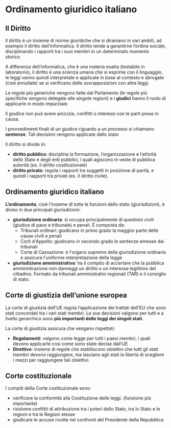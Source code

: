 ﻿# Ordinamento giuridico italiano

## Il Diritto

Il diritto è un insieme di norme giuridiche che si diramano in vari ambiti, ad esempio il diritto dell’informatica. Il diritto tende a garantirne l’ordine sociale, disciplinando i rapporti tra i suoi membri in un determinato momento storico.

A differenza dell’informatica, che è una materia esatta (testabile in laboratorio), il diritto è una scienza umana che si esprime con il linguaggio, le leggi vanno quindi interpretate e applicate in base al contesto e abrogate (cioè annullate) se si verificano delle sovrapposizioni con altre leggi.

Le regole più generiche vengono fatte dal Parlamento (le regole più specifiche vengono delegate alle singole regioni) e i **giudici** hanno il ruolo di applicarle in modo imparziale.

Il giudice non può avere amicizie, conflitti o interessi con le parti prese in causa.

I provvedimenti finali di un giudice riguardo a un processo si chiamano **sentenze**. Tali decisioni vengono applicate dallo stato

Il diritto si divide in:

- **diritto pubblico**: disciplina la formazione, l’organizzazione e l’attività dello Stato e degli enti pubblici, i quali agiscono in veste di pubblica autorità (es. il diritto costituzionale)
- **diritto privato**: regola i rapporti tra soggetti in posizione di parità, e quindi i rapporti tra privati (es. il diritto civile).

## Ordinamento giuridico italiano

**L’ordinamento**, cioè l’insieme di tutte le funzioni dello stato (giurisdizioni), è diviso in due principali giurisdizioni:

- **giurisdizione ordinaria**: si occupa principalmente di questioni civili (giudice di pace e tribunale) e penali. È composta da:
    - Tribunali ordinari: giudicano in primo grado la maggior parte delle cause civili e penali
    - Corti d'Appello: giudicano in secondo grado le sentenze emesse dai tribunali
    - Corte di Cassazione: è l'organo supremo della giurisdizione ordinaria e assicura l'uniforme interpretazione della legge
- **giurisdizione amministrativa**: ha il compito di accertare che la pubblica amministrazione non danneggi un diritto o un interesse legittimo del cittadino. Formato da tribunali amministrativi regionali (TAR) e il consiglio di stato.

## Corte di giustizia dell’unione europea

La corte di giustizia dell’UE regola l’applicazione dei trattati dell’EU che sono stati concordati tra i vari stati membri. Le sue decisioni valgono per tutti e a livello gerarchico sono **più importanti delle leggi dei singoli stati**.

La corte di giustizia assicura che vengano rispettati:

- **Regolamenti**: valgono come legge per tutti i paesi membri, i quali devono applicarle così come sono state decise dall’UE
- **Direttive**: insieme di regole che stabiliscono obiettivi che tutti gli stati membri devono raggiungere, ma lasciano agli stati la libertà di scegliere i mezzi per raggiungere tali obiettivi.

## Corte costituzionale

I compiti della Corte costituzionale sono:

- verificare la conformità alla Costituzione delle leggi. (funzione più importante)
- risolvere conflitti di attribuzione tra i poteri dello Stato, tra lo Stato e le regioni e tra le Regioni stesse
- giudicare le accuse rivolte nei confronti del Presidente della Repubblica
